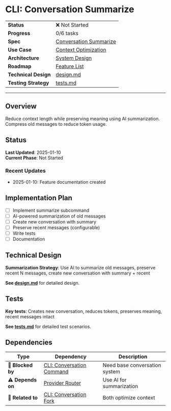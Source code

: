 # CLI: Conversation Summarize

| | |
|---|---|
| **Status** | ❌ Not Started |
| **Progress** | 0/6 tasks |
| **Spec** | [Conversation Summarize](../../../../products/anygpt/specs/anygpt/cli/conversation.md) |
| **Use Case** | [Context Optimization](../../../../products/anygpt/cases/context-optimization.md) |
| **Architecture** | [System Design](../../architecture.md) |
| **Roadmap** | [Feature List](../../roadmap.md) |
| **Technical Design** | [design.md](./design.md) |
| **Testing Strategy** | [tests.md](./tests.md) |

---

## Overview

Reduce context length while preserving meaning using AI summarization. Compress old messages to reduce token usage.

## Status

**Last Updated**: 2025-01-10  
**Current Phase**: Not Started

### Recent Updates
- 2025-01-10: Feature documentation created

## Implementation Plan

- [ ] Implement summarize subcommand
- [ ] AI-powered summarization of old messages
- [ ] Create new conversation with summary
- [ ] Preserve recent messages (configurable)
- [ ] Write tests
- [ ] Documentation

## Technical Design

**Summarization Strategy**: Use AI to summarize old messages, preserve recent N messages, create new conversation with summary + recent

**See [design.md](./design.md)** for detailed design.

## Tests

**Key tests**: Creates new conversation, reduces tokens, preserves meaning, recent messages intact

**See [tests.md](./tests.md)** for detailed test scenarios.

## Dependencies

| Type | Dependency | Description |
|------|------------|-------------|
| 🚫 **Blocked by** | [CLI: Conversation Command](../3-2-cli-conversation/) | Need base conversation system |
| ⚠️ **Depends on** | [Provider Router](../1-2-provider-router/) | Use AI for summarization |
| 🔗 **Related to** | [CLI: Conversation Fork](../3-3-cli-conversation-fork/) | Both optimize context |

